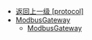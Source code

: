 - [返回上一级 [protocol]](en-US/protocol/)
- [ModbusGateway](en-US/protocol/ModbusGateway/)
  - [ModbusGateway](en-US/protocol/ModbusGateway/ModbusGateway.md)
